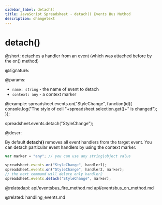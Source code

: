 ```yaml
---
sidebar_label: detach()
title: JavaScript Spreadsheet - detach() Events Bus Method
description: changetext
---
```


# detach()

@short: detaches a handler from an event (which was attached before by the on() method)

@signature:

@params:
- `name: string` - the name of event to detach
- `context: any` - a context marker

@example:
spreadsheet.events.on("StyleChange", function(id){
  console.log("The style of cell "+spreadsheet.selection.get()+" is changed");
});

spreadsheet.events.detach("StyleChange");

@descr:

By default **detach()** removes all event handlers from the target event. You can detach particular event handlers by using the context marker.

~~~js
var marker = "any"; // you can use any string|object value

spreadsheet.events.on("StyleChange", handler1);
spreadsheet.events.on("StyleChange", handler2, marker);
// the next command will delete only handler2
spreadsheet.events.detach("StyleChange", marker);
~~~

@relatedapi:
api/eventsbus_fire_method.md
api/eventsbus_on_method.md

@related:
handling_events.md
